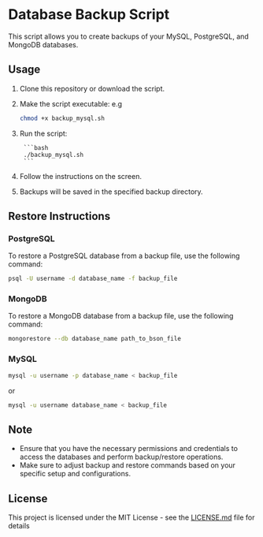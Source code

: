 # Database Backup Script

This script allows you to create backups of your MySQL, PostgreSQL, and MongoDB databases.

## Usage

1. Clone this repository or download the script.

2. Make the script executable: e.g

    ```bash
    chmod +x backup_mysql.sh
    ```
3. Run the script:
    
        ```bash
        ./backup_mysql.sh
        ```
4. Follow the instructions on the screen.

5. Backups will be saved in the specified backup directory.

## Restore Instructions

### PostgreSQL

To restore a PostgreSQL database from a backup file, use the following command:

```bash
psql -U username -d database_name -f backup_file
```

### MongoDB

To restore a MongoDB database from a backup file, use the following command:

```bash
mongorestore --db database_name path_to_bson_file
```

### MySQL

```bash
mysql -u username -p database_name < backup_file
```
or 

```bash
mysql -u username database_name < backup_file
```

## Note

- Ensure that you have the necessary permissions and credentials to access the databases and perform backup/restore operations.
- Make sure to adjust backup and restore commands based on your specific setup and configurations.

## License

This project is licensed under the MIT License - see the [LICENSE.md](LICENSE.md) file for details

